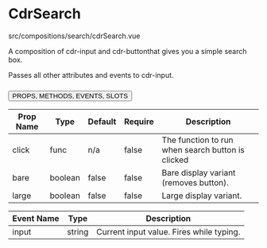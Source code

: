 # CdrSearch


src/compositions/search/cdrSearch.vue


A composition of cdr-input and cdr-buttonthat gives you a simple search box.

Passes all other attributes and events to cdr-input.

### <button class='title'>PROPS, METHODS, EVENTS, SLOTS</button>

Prop Name | Type | Default | Require | Description
--- | --- | --- | --- | ---
click | func | n/a | false | The function to run when search button is clicked
bare | boolean | false | false | Bare display variant (removes button).
large | boolean | false | false | Large display variant.

Event Name | Type | Description
--- | --- | ---
input | string | Current input value. Fires while typing.
